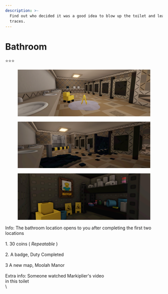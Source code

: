 ```yaml
---
description: >-
  Find out who decided it was a good idea to blow up the toilet and leave with 3
  traces.
---
```


# Bathroom

⭐⭐⭐

<div><figure><img src="../.gitbook/assets/file3_4.png" alt=""><figcaption></figcaption></figure> <figure><img src="../.gitbook/assets/file2_7.png" alt=""><figcaption></figcaption></figure></div>

<figure><img src="../.gitbook/assets/file4_5.png" alt=""><figcaption></figcaption></figure>

Info: The bathroom location opens to you after completing the first two locations\
\
1\. 30 coins ( _Repeatable_ )\
\
2\. A badge, Duty Completed\
\
3 A new map, Moolah Manor\
\
Extra info: Someone watched Markiplier's video
\
in this toilet\
\
